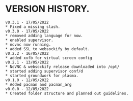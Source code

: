 # VERSION HISTORY.
    v0.3.1 - 17/05/2022
    * Fixed a missing slash.
    v0.3.0 - 17/05/2022
    * removed adding language for now.
    * enabled supervisor.
    * novnc now running.
    * added SSL to websockify by default.
    v0.2.2 - 16/05/2022
    * added xvfb for virtual screen config
    v0.2.1 - 13/05/2022
    * NoVNC & websockify release downloaded into /opt/
    * started adding supervisor conf/d
    * started groundwork for plasma.
    v0.1.0 - 12/05/2022
    * Added pacman and pacman_arg
    v0.0.0 - 12/05/2022
    * Created folder structure and planned out guidelines.